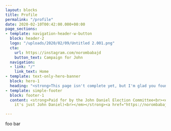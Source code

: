 ```yaml
---
layout: blocks
title: Profile
permalink: "/profile"
date: 2020-02-10T00:42:00.000+00:00
page_sections:
- template: navigation-header-w-button
  block: header-2
  logo: "/uploads/2020/02/09/Untitled 2.001.png"
  cta:
    url: https://instagram.com/norombabajd
    button_text: Campaign for John
  navigation:
  - link: "/"
    link_text: Home
- template: text-only-hero-banner
  block: hero-1
  heading: "<strong>This page isn't complete yet, but I'm glad you found it!</strong>"
- template: simple-footer
  block: footer-1
  content: <strong>Paid for by the John Daniel Election Committee<br><em>(but in reality,
    it's just John Daniel)<br></em></strong><a href="https://norombabajd.com" title="norombabajd.com">norombabajd.com</a>

---
```

foo bar